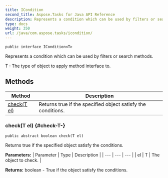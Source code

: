 ```yaml
---
title: ICondition
second_title: Aspose.Tasks for Java API Reference
description: Represents a condition which can be used by filters or search methods.
type: docs
weight: 350
url: /java/com.aspose.tasks/icondition/
---
```

```
public interface ICondition<T>
```

Represents a condition which can be used by filters or search methods.

 T : The type of object to apply method interface to.
## Methods

| Method | Description |
| --- | --- |
| [check(T el)](#check-T-) | Returns true if the specified object satisfy the conditions. |
### check(T el) {#check-T-}
```
public abstract boolean check(T el)
```


Returns true if the specified object satisfy the conditions.

**Parameters:**
| Parameter | Type | Description |
| --- | --- | --- |
| el | T | The object to check. |

**Returns:**
boolean - True if the object satisfy the conditions.
